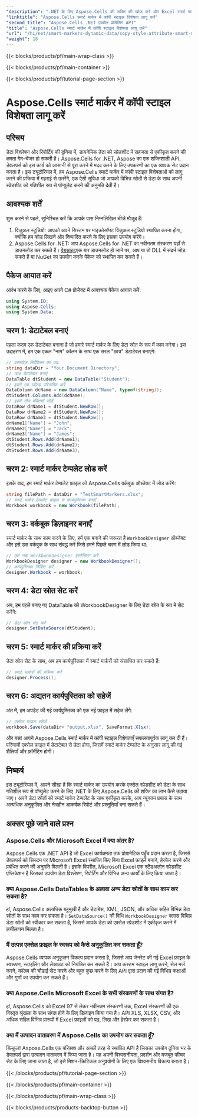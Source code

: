 ```yaml
---
"description": ".NET के लिए Aspose.Cells की शक्ति की खोज करें और Excel स्मार्ट मार्कर में कॉपी स्टाइल विशेषताओं को आसानी से लागू करना सीखें। यह व्यापक ट्यूटोरियल चरण-दर-चरण निर्देशों को कवर करता है।"
"linktitle": "Aspose.Cells स्मार्ट मार्कर में कॉपी स्टाइल विशेषता लागू करें"
"second_title": "Aspose.Cells .NET एक्सेल प्रोसेसिंग API"
"title": "Aspose.Cells स्मार्ट मार्कर में कॉपी स्टाइल विशेषता लागू करें"
"url": "/hi/net/smart-markers-dynamic-data/copy-style-attribute-smart-markers/"
"weight": 18
---
```


{{< blocks/products/pf/main-wrap-class >}}

{{< blocks/products/pf/main-container >}}

{{< blocks/products/pf/tutorial-page-section >}}

# Aspose.Cells स्मार्ट मार्कर में कॉपी स्टाइल विशेषता लागू करें

## परिचय
डेटा विश्लेषण और रिपोर्टिंग की दुनिया में, डायनेमिक डेटा को स्प्रेडशीट में सहजता से एकीकृत करने की क्षमता गेम-चेंजर हो सकती है। Aspose.Cells for .NET, Aspose का एक शक्तिशाली API, डेवलपर्स को इस कार्य को आसानी से पूरा करने में मदद करने के लिए उपकरणों का एक व्यापक सेट प्रदान करता है। इस ट्यूटोरियल में, हम Aspose.Cells स्मार्ट मार्कर में कॉपी स्टाइल विशेषताओं को लागू करने की प्रक्रिया में गहराई से उतरेंगे, एक ऐसी सुविधा जो आपको विभिन्न स्रोतों से डेटा के साथ अपनी स्प्रेडशीट को गतिशील रूप से पॉप्युलेट करने की अनुमति देती है।
## आवश्यक शर्तें
शुरू करने से पहले, सुनिश्चित करें कि आपके पास निम्नलिखित चीज़ें मौजूद हैं:
1. विज़ुअल स्टूडियो: आपको अपने सिस्टम पर माइक्रोसॉफ्ट विज़ुअल स्टूडियो स्थापित करना होगा, क्योंकि हम कोड लिखने और निष्पादित करने के लिए इसका उपयोग करेंगे।
2. Aspose.Cells for .NET: आप Aspose.Cells for .NET का नवीनतम संस्करण यहाँ से डाउनलोड कर सकते हैं। [वेबसाइट](https://releases.aspose.com/cells/net/)एक बार डाउनलोड हो जाने पर, आप या तो DLL में संदर्भ जोड़ सकते हैं या NuGet का उपयोग करके पैकेज को स्थापित कर सकते हैं।
## पैकेज आयात करें
आरंभ करने के लिए, आइए अपने C# प्रोजेक्ट में आवश्यक पैकेज आयात करें:
```csharp
using System.IO;
using Aspose.Cells;
using System.Data;
```
## चरण 1: डेटाटेबल बनाएं
पहला कदम एक डेटाटेबल बनाना है जो हमारे स्मार्ट मार्कर के लिए डेटा स्रोत के रूप में काम करेगा। इस उदाहरण में, हम एक एकल "नाम" कॉलम के साथ एक सरल "छात्र" डेटाटेबल बनाएंगे:
```csharp
// दस्तावेज़ निर्देशिका का पथ.
string dataDir = "Your Document Directory";
// छात्र डेटाटेबल बनाएं
DataTable dtStudent = new DataTable("Student");
// इसमें एक फ़ील्ड परिभाषित करें
DataColumn dcName = new DataColumn("Name", typeof(string));
dtStudent.Columns.Add(dcName);
// इसमें तीन पंक्तियाँ जोड़ें
DataRow drName1 = dtStudent.NewRow();
DataRow drName2 = dtStudent.NewRow();
DataRow drName3 = dtStudent.NewRow();
drName1["Name"] = "John";
drName2["Name"] = "Jack";
drName3["Name"] = "James";
dtStudent.Rows.Add(drName1);
dtStudent.Rows.Add(drName2);
dtStudent.Rows.Add(drName3);
```
## चरण 2: स्मार्ट मार्कर टेम्पलेट लोड करें
इसके बाद, हम स्मार्ट मार्कर टेम्पलेट फ़ाइल को Aspose.Cells वर्कबुक ऑब्जेक्ट में लोड करेंगे:
```csharp
string filePath = dataDir + "TestSmartMarkers.xlsx";
// स्मार्ट मार्कर टेम्पलेट फ़ाइल से कार्यपुस्तिका बनाएँ
Workbook workbook = new Workbook(filePath);
```
## चरण 3: वर्कबुक डिज़ाइनर बनाएँ
स्मार्ट मार्कर के साथ काम करने के लिए, हमें एक बनाने की जरूरत है `WorkbookDesigner` ऑब्जेक्ट और इसे उस वर्कबुक के साथ संबद्ध करें जिसे हमने पिछले चरण में लोड किया था:
```csharp
// एक नया WorkbookDesigner इंस्टैंसिएट करें
WorkbookDesigner designer = new WorkbookDesigner();
// कार्यपुस्तिका निर्दिष्ट करें
designer.Workbook = workbook;
```
## चरण 4: डेटा स्रोत सेट करें
अब, हम पहले बनाए गए DataTable को WorkbookDesigner के लिए डेटा स्रोत के रूप में सेट करेंगे:
```csharp
// डेटा स्रोत सेट करें
designer.SetDataSource(dtStudent);
```
## चरण 5: स्मार्ट मार्कर की प्रक्रिया करें
डेटा स्रोत सेट के साथ, अब हम कार्यपुस्तिका में स्मार्ट मार्करों को संसाधित कर सकते हैं:
```csharp
// स्मार्ट मार्करों की प्रक्रिया करें
designer.Process();
```
## चरण 6: अद्यतन कार्यपुस्तिका को सहेजें
अंत में, हम अपडेट की गई कार्यपुस्तिका को एक नई फ़ाइल में सहेज लेंगे:
```csharp
// एक्सेल फ़ाइल सहेजें
workbook.Save(dataDir+ "output.xlsx", SaveFormat.Xlsx);
```
और बस! आपने Aspose.Cells स्मार्ट मार्कर में कॉपी स्टाइल विशेषताएँ सफलतापूर्वक लागू कर दी हैं। परिणामी एक्सेल फ़ाइल में डेटाटेबल से डेटा होगा, जिसमें स्मार्ट मार्कर टेम्पलेट के अनुसार लागू की गई शैलियाँ और फ़ॉर्मेटिंग होगी।
## निष्कर्ष
इस ट्यूटोरियल में, आपने सीखा है कि स्मार्ट मार्कर का उपयोग करके एक्सेल स्प्रेडशीट को डेटा के साथ गतिशील रूप से पॉप्युलेट करने के लिए .NET के लिए Aspose.Cells की शक्ति का लाभ कैसे उठाया जाए। अपने डेटा स्रोतों को स्मार्ट मार्कर टेम्पलेट के साथ एकीकृत करके, आप न्यूनतम प्रयास के साथ अत्यधिक अनुकूलित और नेत्रहीन आकर्षक रिपोर्ट और प्रस्तुतियाँ बना सकते हैं।
## अक्सर पूछे जाने वाले प्रश्न
### Aspose.Cells और Microsoft Excel में क्या अंतर है?
Aspose.Cells एक .NET API है जो Excel कार्यक्षमता तक प्रोग्रामेटिक पहुँच प्रदान करता है, जिससे डेवलपर्स को सिस्टम पर Microsoft Excel स्थापित किए बिना Excel फ़ाइलें बनाने, हेरफेर करने और प्रबंधित करने की अनुमति मिलती है। इसके विपरीत, Microsoft Excel एक स्टैंडअलोन स्प्रेडशीट एप्लिकेशन है जिसका उपयोग डेटा विश्लेषण, रिपोर्टिंग और विभिन्न अन्य कार्यों के लिए किया जाता है।
### क्या Aspose.Cells DataTables के अलावा अन्य डेटा स्रोतों के साथ काम कर सकता है?
हां, Aspose.Cells अत्यधिक बहुमुखी है और डेटाबेस, XML, JSON, और अधिक सहित विभिन्न डेटा स्रोतों के साथ काम कर सकता है। `SetDataSource()` की विधि `WorkbookDesigner` क्लास विभिन्न डेटा स्रोतों को स्वीकार कर सकता है, जिससे आपके डेटा को एक्सेल स्प्रेडशीट में एकीकृत करने में लचीलापन मिलता है।
### मैं उत्पन्न एक्सेल फ़ाइल के स्वरूप को कैसे अनुकूलित कर सकता हूँ?
Aspose.Cells व्यापक अनुकूलन विकल्प प्रदान करता है, जिससे आप जेनरेट की गई Excel फ़ाइल के स्वरूपण, स्टाइलिंग और लेआउट को नियंत्रित कर सकते हैं। आप कस्टम स्टाइल लागू करने, सेल मर्ज करने, कॉलम की चौड़ाई सेट करने और बहुत कुछ करने के लिए API द्वारा प्रदान की गई विभिन्न कक्षाओं और गुणों का उपयोग कर सकते हैं।
### क्या Aspose.Cells Microsoft Excel के सभी संस्करणों के साथ संगत है?
हां, Aspose.Cells को Excel 97 से लेकर नवीनतम संस्करणों तक, Excel संस्करणों की एक विस्तृत श्रृंखला के साथ संगत होने के लिए डिज़ाइन किया गया है। API XLS, XLSX, CSV, और अधिक सहित विभिन्न प्रारूपों में Excel फ़ाइलों को पढ़, लिख और हेरफेर कर सकता है।
### क्या मैं उत्पादन वातावरण में Aspose.Cells का उपयोग कर सकता हूँ?
बिल्कुल! Aspose.Cells एक परिपक्व और अच्छी तरह से स्थापित API है जिसका उपयोग दुनिया भर के डेवलपर्स द्वारा उत्पादन वातावरण में किया जाता है। यह अपनी विश्वसनीयता, प्रदर्शन और मजबूत फीचर सेट के लिए जाना जाता है, जो इसे मिशन-क्रिटिकल अनुप्रयोगों के लिए एक विश्वसनीय विकल्प बनाता है।


{{< /blocks/products/pf/tutorial-page-section >}}

{{< /blocks/products/pf/main-container >}}

{{< /blocks/products/pf/main-wrap-class >}}

{{< blocks/products/products-backtop-button >}}